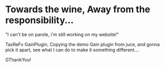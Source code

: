 # Towards the wine, Away from the responsibility... 

"I can't be on parole, i'm still working on my website!"

TaxReFx GainPlugin, Copying the demo Gain plugin from juce, and gonna pick it apart, see what I can 
do to make it something different.... 


GThankYou! 
